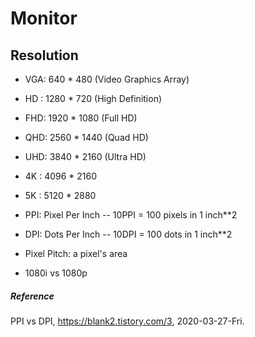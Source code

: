 # Monitor

## Resolution

- VGA: 640 * 480   (Video Graphics Array)
- HD : 1280 * 720  (High Definition)
- FHD: 1920 * 1080 (Full HD)
- QHD: 2560 * 1440 (Quad HD)
- UHD: 3840 * 2160 (Ultra HD)
- 4K : 4096 * 2160
- 5K : 5120 * 2880

- PPI: Pixel Per Inch
-- 10PPI = 100 pixels in 1 inch**2
- DPI: Dots Per Inch
-- 10DPI = 100 dots in 1 inch**2
- Pixel Pitch: a pixel's area

- 1080i vs 1080p

##### Reference
PPI vs DPI, https://blank2.tistory.com/3, 2020-03-27-Fri.
